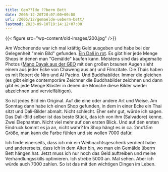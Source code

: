 ```yaml
---
title: Gem??lde ??berm Bett
date: 2005-12-20T20:07:00+00:00
url: /2005/12/gemaelde-ueberm-bett/
lastmod: 2023-09-10T19:14:12+07:00
---
```

{{< figure src="wp-content/old-images/200.jpg" />}}

Am Wochenende war ich mal kräftig Geld ausgeben und habe bei der Gelegenheit "mein Bild" gefunden. [Ein Dali in rot][1]. Es gibt hier jede Menge Shops in denen man "Gemälde" kaufen kann. Meistens sind das abgemalte Photos ([Mano Dayak aus der GEO][2] mit den großen braunen Augen sieht einem aus jeder Ecke von Chaweng aus an) und Filmzitate. Die Thais haben es mit Robert de Niro und Al Pacino. Und Buddhabilder. Immer die gleichen (es gibt einige contemporäre Zeichner die Buddhabilder zeichnen und dann gibt es jede Menge Kloster in denen die Mönche diese Bilder wieder abzeichnen und vervielfältigen).

So ist jedes Bild ein Original. Auf die eine oder andere Art und Weise. Am Sonntag dann habe ich einen Shop gefunden, in dem in einer Ecke ein Thai sitzt und Dali-Bilder abmalt. Nicht schlecht. Eher sehr gut, würde ich sagen. Das Dali-Bild selber ist das beste Stück, das ich von ihm (Salvadore) kenne. Zwei Elephanten. Nicht viel mehr auf den ersten Blick. Und auf den ersten Eindruck kommt es ja an, nicht wahr? Im Shop hängt es in ca. 2mx1.5m Größe, man kann die Farbe fühlen und sie wollen 7000 dafür.

Ich finde einerseits, dass ich mir ein Weihnachtsgeschenk verdient habe und andererseits, dass ich in dem Alter bin, wo man ein Gemälde überm Bett hängen hat. Jetzt muss ich nur noch das Geld auftreiben und meine Verhandlungsskills optimieren. Ich strebe 5000 an. Mal sehen. Aber ich würde auch 7000 zahlen. So ist das mit den wichtigen Dingen im Leben.

 [1]: http://www.3d-dali.com/Tour/elephants.htm
 [2]: http://www.geowebshop.de/webshop/servlet/ServletR?site=geo&page=PageProdukt&aktion_id=2885&subkategorie_key=magazines_geomagazines&kategorie_key=magazines&linkref=geowebshop_teaser_medium_bild

